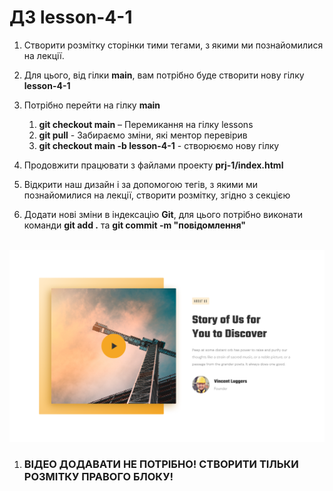 # ДЗ lesson-4-1

1. Створити розмітку сторінки тими тегами, з якими ми познайомилися на лекції.

2. Для цього, від гілки **main**, вам потрібно буде створити нову гілку **lesson-4-1**

3. Потрібно перейти на гілку **main**

   1. **git checkout main** – Перемикання на гілку lessons
   2. **git pull** - Забираємо зміни, які ментор перевірив
   3. **git checkout main -b lesson-4-1** - створюємо нову гілку

4. Продовжити працювати з файлами проекту **prj-1/index.html**

5. Відкрити наш дизайн і за допомогою тегів, з якими ми познайомилися на лекції, створити розмітку, згідно з секцією

6. Додати нові зміни в індексацію **Git**, для цього потрібно виконати команди **git add .** та **git commit -m "повідомлення"**

​	<img src="./Task3.png" alt="03" style="zoom:100%;" />

1. ### ВІДЕО ДОДАВАТИ НЕ ПОТРІБНО! СТВОРИТИ ТІЛЬКИ РОЗМІТКУ ПРАВОГО БЛОКУ!

